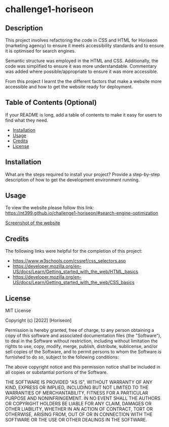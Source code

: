 # challenge1-horiseon

## Description

This project involves refactoring the code in CSS and HTML for Horiseon (marketing agency) to ensure it meets accessibility standards and to ensure it is optimised for search engines. 

Semantic structure was employed in the HTML and CSS. Additionally, the code was simplified to ensure it was more understandable. Commentary was added where possible/appropriate to ensure it was more accessible.

From this project I learnt the the different factors that make a website more accessible and how to get the website ready for deployment. 

## Table of Contents (Optional)

If your README is long, add a table of contents to make it easy for users to find what they need.

- [Installation](#installation)
- [Usage](#usage)
- [Credits](#credits)
- [License](#license)

## Installation

What are the steps required to install your project? Provide a step-by-step description of how to get the development environment running.

## Usage

To view the website please follow this link: https://nt399.github.io/challenge1-horiseon/#search-engine-optimization

[Screenshot of the website](https://github.com/NT399/challenge1-horiseon/blob/main/asset/Screenshot%20of%20website.PNG)

## Credits

The following links were helpful for the completion of this project:
- https://www.w3schools.com/cssref/css_selectors.asp
- https://developer.mozilla.org/en-US/docs/Learn/Getting_started_with_the_web/HTML_basics
- https://developer.mozilla.org/en-US/docs/Learn/Getting_started_with_the_web/CSS_basics

## License

MIT License

Copyright (c) [2022] [Horiseon]

Permission is hereby granted, free of charge, to any person obtaining a copy
of this software and associated documentation files (the "Software"), to deal
in the Software without restriction, including without limitation the rights
to use, copy, modify, merge, publish, distribute, sublicense, and/or sell
copies of the Software, and to permit persons to whom the Software is
furnished to do so, subject to the following conditions:

The above copyright notice and this permission notice shall be included in all
copies or substantial portions of the Software.

THE SOFTWARE IS PROVIDED "AS IS", WITHOUT WARRANTY OF ANY KIND, EXPRESS OR
IMPLIED, INCLUDING BUT NOT LIMITED TO THE WARRANTIES OF MERCHANTABILITY,
FITNESS FOR A PARTICULAR PURPOSE AND NONINFRINGEMENT. IN NO EVENT SHALL THE
AUTHORS OR COPYRIGHT HOLDERS BE LIABLE FOR ANY CLAIM, DAMAGES OR OTHER
LIABILITY, WHETHER IN AN ACTION OF CONTRACT, TORT OR OTHERWISE, ARISING FROM,
OUT OF OR IN CONNECTION WITH THE SOFTWARE OR THE USE OR OTHER DEALINGS IN THE
SOFTWARE.
